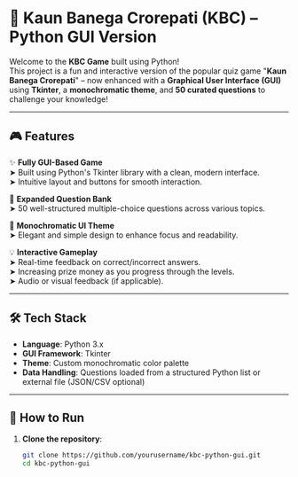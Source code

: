 # 🧠 Kaun Banega Crorepati (KBC) – Python GUI Version

Welcome to the **KBC Game** built using Python!  
This project is a fun and interactive version of the popular quiz game "**Kaun Banega Crorepati**" – now enhanced with a **Graphical User Interface (GUI)** using **Tkinter**, a **monochromatic theme**, and **50 curated questions** to challenge your knowledge!

---

## 🎮 Features

✨ **Fully GUI-Based Game**  
➤ Built using Python's Tkinter library with a clean, modern interface.  
➤ Intuitive layout and buttons for smooth interaction.

🧠 **Expanded Question Bank**  
➤ 50 well-structured multiple-choice questions across various topics.

🎨 **Monochromatic UI Theme**  
➤ Elegant and simple design to enhance focus and readability.

💡 **Interactive Gameplay**  
➤ Real-time feedback on correct/incorrect answers.  
➤ Increasing prize money as you progress through the levels.  
➤ Audio or visual feedback (if applicable).

---

## 🛠️ Tech Stack

- **Language**: Python 3.x  
- **GUI Framework**: Tkinter  
- **Theme**: Custom monochromatic color palette  
- **Data Handling**: Questions loaded from a structured Python list or external file (JSON/CSV optional)

---

## 🚀 How to Run

1. **Clone the repository**:
   ```bash
   git clone https://github.com/yourusername/kbc-python-gui.git
   cd kbc-python-gui
